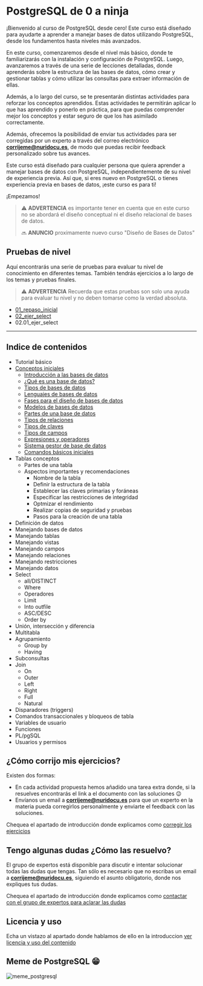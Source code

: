 # PostgreSQL de 0 a ninja

¡Bienvenido al curso de PostgreSQL desde cero! Este curso está diseñado para ayudarte a aprender a manejar bases de datos utilizando PostgreSQL, desde los fundamentos hasta niveles más avanzados.

En este curso, comenzaremos desde el nivel más básico, donde te familiarizarás con la instalación y configuración de PostgreSQL. Luego, avanzaremos a través de una serie de lecciones detalladas, donde aprenderás sobre la estructura de las bases de datos, cómo crear y gestionar tablas y cómo utilizar las consultas para extraer información de ellas.

Además, a lo largo del curso, se te presentarán distintas actividades para reforzar los conceptos aprendidos. Estas actividades te permitirán aplicar lo que has aprendido y ponerlo en práctica, para que puedas comprender mejor los conceptos y estar seguro de que los has asimilado correctamente.

Además, ofrecemos la posibilidad de enviar tus actividades para ser corregidas por un experto a través del correo electrónico **corrijeme@nuridocu.es**, de modo que puedas recibir feedback personalizado sobre tus avances.

Este curso está diseñado para cualquier persona que quiera aprender a manejar bases de datos con PostgreSQL, independientemente de su nivel de experiencia previa. Así que, si eres nuevo en PostgreSQL o tienes experiencia previa en bases de datos, ¡este curso es para ti!

¡Empezamos!

>:warning: **ADVERTENCIA** es importante tener en cuenta que en este curso no se abordará el diseño conceptual ni el diseño relacional de bases de datos.
>
>:soon: **ANUNCIO** proximamente nuevo curso "Diseño de Bases de Datos"

## Pruebas de nivel

Aquí encontrarás una serie de pruebas para evaluar tu nivel de conocimiento en diferentes temas. También tendrás ejercicios a lo largo de los temas y pruebas finales.

>:warning: **ADVERTENCIA** Recuerda que estas pruebas son solo una ayuda para evaluar tu nivel y no deben tomarse como la verdad absoluta.

- [01_repaso_inicial](../ejercicios/01_repaso_inicial.md)
- [02_ejer_select](../ejercicios/enunciados/02_ejer_select.md)
- 02.01_ejer_select

--------

## Indice de contenidos

- Tutorial básico
- [Conceptos iniciales](../_PUBLIC/teoria/01_inicio.md)
  - [Introducción a las bases de datos](../_PUBLIC/teoria/01_inicio.md#introducción-a-las-bases-de-datos)
  - [¿Qué es una base de datos?](../_PUBLIC/teoria/01_inicio.md#¿qué-es-una-base-de-datos)
  - [Tipos de bases de datos](../_PUBLIC/teoria/01_inicio.md#tipos-de-bases-de-datos)
  - [Lenguajes de bases de datos](../_PUBLIC/teoria/01_inicio.md#lenguajes-de-bases-de-datos)
  - [Fases para el diseño de bases de datos](../_PUBLIC/teoria/01_inicio.md#fases-para-el-diseño-de-bases-de-datos)
  - [Modelos de bases de datos](../_PUBLIC/teoria/01_inicio.md#modelos-de-bases-de-datos)
  - [Partes de una base de datos](../_PUBLIC/teoria/01_inicio.md#partes-de-una-base-de-datos)
  - [Tipos de relaciones](../_PUBLIC/teoria/01_inicio.md#tipos-de-relaciones)
  - [Tipos de claves](../_PUBLIC/teoria/01_inicio.md#tipos-de-claves)
  - [Tipos de campos](../_PUBLIC/teoria/01_inicio.md#tipos-de-campos)
  - [Expresiones y operadores](../_PUBLIC/teoria/01_inicio.md#expresiones-y-operadores)
  - [Sistema gestor de base de datos](../_PUBLIC/teoria/01_inicio.md#sistema-gestor-de-base-de-datos-sgbd-o-dbms)
  - [Comandos básicos iniciales](../_PUBLIC/teoria/01_inicio.md#postgresql-básicos)
- Tablas conceptos
  - Partes de una tabla
  - Aspectos importantes y recomendaciones
    - Nombre de la tabla
    - Definir la estructura de la tabla
    - Establecer las claves primarias y foráneas
    - Especificar las restricciones de integridad
    - Optmizar el rendimiento
    - Realizar copias de seguridad y pruebas
    - Pasos para la creación de una tabla
- Definición de datos
- Manejando bases de datos
- Manejando tablas
- Manejando vistas
- Manejando campos
- Manejando relaciones
- Manejando restricciones
- Manejando datos
- Select
  - all/DISTINCT
  - Where
  - Operadores
  - Limit
  - Into outfile
  - ASC/DESC
  - Order by
- Unión, intersección y diferencia
- Multitabla
- Agrupamiento
  - Group by
  - Having
- Subconsultas
- Join
  - On
  - Outer
  - Left
  - Right
  - Full
  - Natural
- Disparadores (triggers)
- Comandos transaccionales y bloqueos de tabla
- Variables de usuario
- Funciones
- PL/pgSQL
- Usuarios y permisos

## ¿Cómo corrijo mis ejercicios?

Existen dos formas:

- En cada actividad propuesta hemos añadido una tarea extra donde, si la resuelves encontrarás el link a el documento con las soluciones :wink:
- Envíanos un email a **corrijeme@nuridocu.es** para que un experto en la materia pueda corregirlos personalmente y enviarte el feedback con las soluciones.

Chequea el apartado de introducción donde explicamos como [corregir los ejercicios](../../../README.md#requisitos-para-enviar-ejercicios)

## Tengo algunas dudas ¿Cómo las resuelvo?

El grupo de expertos está disponible para discutir e intentar solucionar todas las dudas que tengas. Tan sólo es necesario que no escribas un email a **corrijeme@nuridocu.es**, siguiendo el asunto obligatorio, donde nos expliques tus dudas.

Chequea el apartado de introducción donde explicamos como [contactar con el grupo de expertos para aclarar las dudas](../../../README.md#requisitos-para-enviar-dudas)

## Licencia y uso

Echa un vistazo al apartado donde hablamos de ello en la introduccion [ver licencia y uso del contenido](../../../README.md#licencia-y-uso)

## Meme de PostgreSQL :grin:

![meme_postgresql](../img/meme_postgresql.jpg)
